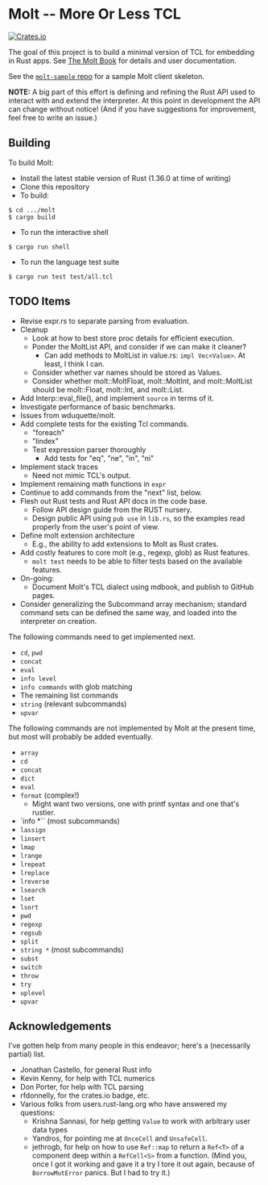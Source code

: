 # Molt -- More Or Less TCL

[![Crates.io](https://img.shields.io/crates/v/molt.svg)](https://crates.io/crates/molt)

The goal of this project is to build a minimal version of TCL for embedding in Rust
apps.  See [The Molt Book](https://wduquette.github.io/molt) for details
and user documentation.

See the [`molt-sample` repo](https://github.com/wduquette/molt-sample) for a sample Molt client
skeleton.

**NOTE:** A big part of this effort is defining and refining the Rust API used to
interact with and extend the interpreter.  At this point in development the API
can change without notice!  (And if you have suggestions for improvement, feel
free to write an issue.)

## Building

To build Molt:

*   Install the latest stable version of Rust (1.36.0 at time of writing)
*   Clone this repository
*   To build:

```
$ cd .../molt
$ cargo build
```

* To run the interactive shell

```
$ cargo run shell
```

* To run the language test suite

```
$ cargo run test test/all.tcl
```

## TODO Items

*   Revise expr.rs to separate parsing from evaluation.
*   Cleanup
    *   Look at how to best store proc details for efficient execution.
    *   Ponder the MoltList API, and consider if we can make it cleaner?
        *   Can add methods to MoltList in value.rs: `impl Vec<Value>`.  At least, I think
            I can.
    *   Consider whether var names should be stored as Values.
    *   Consider whether molt::MoltFloat, molt::MoltInt, and molt::MoltList should be
        molt::Float, molt::Int, and molt::List.
*   Add Interp::eval_file(), and implement `source` in terms of it.
*   Investigate performance of basic benchmarks.
*   Issues from wduquette/molt.
*   Add complete tests for the existing Tcl commands.
    *   "foreach"
    *   "lindex"
    *   Test expression parser thoroughly
        * Add tests for "eq", "ne", "in", "ni"
* Implement stack traces
  * Need not mimic TCL's output.
* Implement remaining math functions in `expr`
* Continue to add commands from the "next" list, below.
* Flesh out Rust tests and Rust API docs in the code base.
  * Follow API design guide from the RUST nursery.
  * Design public API using `pub use` in `lib.rs`, so the examples read
    properly from the user's point of view.
* Define molt extension architecture
  * E.g., the ability to add extensions to Molt as Rust crates.
* Add costly features to core molt (e.g., regexp, glob) as Rust features.
  * `molt test` needs to be able to filter tests based on the available
    features.
* On-going:
    * Document Molt's TCL dialect using mdbook, and publish to GitHub pages.
* Consider generalizing the Subcommand array mechanism; standard command sets
  can be defined the same way, and loaded into the interpreter on creation.

The following commands need to get implemented next.

* `cd`, `pwd`
* `concat`
* `eval`
* `info level`
* `info commands` with glob matching
* The remaining list commands
* `string` (relevant subcommands)
* `upvar`

The following commands are not implemented by Molt at the present time,
but most will probably be added eventually.

* `array`
* `cd`
* `concat`
* `dict`
* `eval`
* `format` (complex!)
  * Might want two versions, one with printf syntax and one that's rustier.
* `info *`` (most subcommands)
* `lassign`
* `linsert`
* `lmap`
* `lrange`
* `lrepeat`
* `lreplace`
* `lreverse`
* `lsearch`
* `lset`
* `lsort`
* `pwd`
* `regexp`
* `regsub`
* `split`
* `string *` (most subcommands)
* `subst`
* `switch`
* `throw`
* `try`
* `uplevel`
* `upvar`

## Acknowledgements

I've gotten help from many people in this endeavor; here's a (necessarily partial) list.

* Jonathan Castello, for general Rust info
* Kevin Kenny, for help with TCL numerics
* Don Porter, for help with TCL parsing
* rfdonnelly, for the crates.io badge, etc.
* Various folks from users.rust-lang.org who have answered my questions:
    * Krishna Sannasi, for help getting `Value` to work with arbitrary user data types
    * Yandros, for pointing me at `OnceCell` and `UnsafeCell`.
    * jethrogb, for help on how to use `Ref::map` to return a `Ref<T>` of a component deep within
      a `RefCell<S>` from a function.  (Mind you, once I got it working and gave it a try I
      tore it out again, because of `BorrowMutError` panics.  But I had to try it.)
